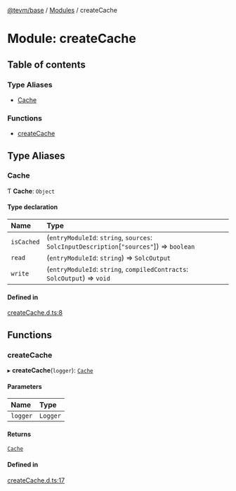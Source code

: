 [@tevm/base](../README.md) / [Modules](../modules.md) / createCache

# Module: createCache

## Table of contents

### Type Aliases

- [Cache](createCache.md#cache)

### Functions

- [createCache](createCache.md#createcache)

## Type Aliases

### Cache

Ƭ **Cache**: `Object`

#### Type declaration

| Name | Type |
| :------ | :------ |
| `isCached` | (`entryModuleId`: `string`, `sources`: `SolcInputDescription`[``"sources"``]) => `boolean` |
| `read` | (`entryModuleId`: `string`) => `SolcOutput` |
| `write` | (`entryModuleId`: `string`, `compiledContracts`: `SolcOutput`) => `void` |

#### Defined in

[createCache.d.ts:8](https://github.com/evmts/tevm-monorepo/blob/main/bundler/base/src/createCache.d.ts#L8)

## Functions

### createCache

▸ **createCache**(`logger`): [`Cache`](createCache.md#cache)

#### Parameters

| Name | Type |
| :------ | :------ |
| `logger` | `Logger` |

#### Returns

[`Cache`](createCache.md#cache)

#### Defined in

[createCache.d.ts:17](https://github.com/evmts/tevm-monorepo/blob/main/bundler/base/src/createCache.d.ts#L17)
